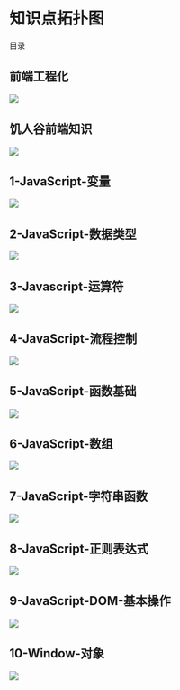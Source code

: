 # 知识点拓扑图

目录

## 前端工程化

![](前端工程化.png)

## 饥人谷前端知识

![](饥人谷前端知识.jpg)

## 1-JavaScript-变量

![](1-JavaScript-变量.gif)

## 2-JavaScript-数据类型

![](2-JavaScript-数据类型.gif)

## 3-Javascript-运算符

![](3-Javascript-运算符.gif)

## 4-JavaScript-流程控制

![](4-JavaScript-流程控制.gif)

## 5-JavaScript-函数基础

![](5-JavaScript-函数基础.gif)

## 6-JavaScript-数组

![](6-JavaScript-数组.gif)

## 7-JavaScript-字符串函数

![](7-JavaScript-字符串函数.gif)

## 8-JavaScript-正则表达式

![](8-JavaScript-正则表达式.gif)

## 9-JavaScript-DOM-基本操作

![](9-JavaScript-DOM-基本操作.gif)

## 10-Window-对象

![](10-Window-对象.gif)